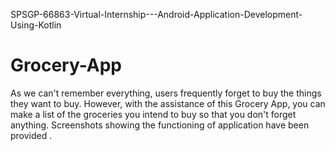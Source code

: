SPSGP-66863-Virtual-Internship---Android-Application-Development-Using-Kotlin
# Grocery-App
As we can't remember everything, users frequently forget to buy the things they want to buy. However, with the assistance of this Grocery App, you can make a list of the groceries you intend to buy so that you don't forget anything. Screenshots showing the functioning of application have been provided .
